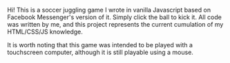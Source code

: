 Hi! This is a soccer juggling game I wrote in vanilla Javascript based on Facebook Messenger's version of it. Simply click the ball to kick it. All code was written by me, and this project represents the current cumulation of my HTML/CSS/JS knowledge.

It is worth noting that this game was intended to be played with a touchscreen computer, although it is still playable using a mouse.
